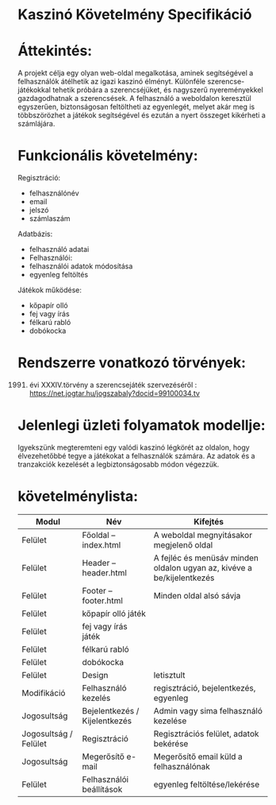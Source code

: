 # Kaszinó Követelmény Specifikáció

# Áttekintés:
A projekt célja egy olyan web-oldal megalkotása, aminek segítségével a felhasználók átélhetik az igazi kaszinó élményt. Különféle szerencse-játékokkal tehetik próbára a szerencséjüket, és nagyszerű nyereményekkel gazdagodhatnak a szerencsések. A felhasználó a weboldalon keresztül egyszerűen, biztonságosan feltöltheti az egyenlegét, melyet akár meg is többszörözhet a játékok segítségével és ezután a nyert összeget kikérheti a számlájára.

# Funkcionális követelmény:
Regisztráció: 
- felhasználónév
- email
- jelszó
- számlaszám

Adatbázis:
- felhasználó adatai
- Felhasználói: 
- felhasználói adatok módosítása
- egyenleg feltöltés

Játékok működése:
- kőpapír olló
- fej vagy írás
- félkarú rabló
- dobókocka

# Rendszerre vonatkozó törvények:
1991. évi XXXIV.törvény a szerencsejáték szervezéséről : https://net.jogtar.hu/jogszabaly?docid=99100034.tv

# Jelenlegi üzleti folyamatok modellje:
Igyekszünk megteremteni egy valódi kaszinó légkörét az oldalon, hogy élvezehetőbbé tegye a játékokat a felhasználók számára. Az adatok és a tranzakciók kezelését a legbiztonságosabb módon végezzük.
# követelménylista:
| Modul                 | Név                           | Kifejtés                                                               |
|-----------------------|-------------------------------|------------------------------------------------------------------------|
| Felület               | Főoldal – index.html          | A weboldal megnyitásakor megjelenő oldal                               |
| Felület               | Header – header.html          | A fejléc és menüsáv minden oldalon ugyan az, kivéve a be/kijelentkezés |
| Felület               | Footer – footer.html          | Minden oldal alsó sávja                                                |
| Felület               | kőpapír olló játék            |                                                                        |
| Felület               | fej vagy írás játék           |                                                                        |
| Felület               | félkarú rabló                 |                                                                        |
| Felület               | dobókocka                     |                                                                        |
| Felület               | Design                        | letisztult                                                             |
| Modifikáció           | Felhasználó kezelés           | regisztráció, bejelentkezés, egyenleg                                  |
| Jogosultság           | Bejelentkezés / Kijelentkezés | Admin vagy sima felhasználó kezelése                                   |
| Jogosultság / Felület | Regisztráció                  | Regisztrációs felület, adatok bekérése                                 |
| Jogosultság           | Megerősítő e-mail             | Megerősítő email küld a felhasználónak                                 |
| Felület               | Felhasználói beállítások      | egyenleg feltöltése/lekérése                                           |
